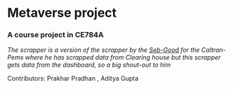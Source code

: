 # Metaverse project

### A course project in CE784A


*The scrapper is a version of the scrapper by the [Seb-Good](https://github.com/Seb-Good/caltrans-pems) for the Caltran-Pems where he has scrapped data from Clearing house but this scrapper gets data from the dashboard, so a big shout-out to him*

Contributors:
Prakhar Pradhan ,  Aditya Gupta
